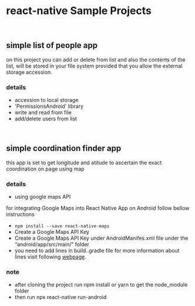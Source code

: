 # react-native Sample Projects
<br/>


## simple list of people app
on this project you can add or delete from list and also the contents of the list,
will be stored in your file system provided that you allow the external storage accession.

### details
- accession to local storage
- 'PermissionsAndroid' library  
- write and read from file
- add/delete users from list

</br>


## simple coordination finder app
this app is set to get longitude and atitude to ascertain the exact coordination on page using map

### details
- using google maps API

for integrating Google Maps into React Native App on Android follow bellow instructions

+ `npm install --save react-native-maps`
+ Create a Google Maps API Key
+ Create a Google Maps API Key under AndroidManifes.xml file under the “android/app/src/main/” folder
+ you need to add lines in build..gradle file for more information about lines visit following [webpage](https://medium.com/@samil.mehdiyev/integrating-google-maps-into-react-native-app-on-android-40c984c0e4f2). 


### note
+ after cloning the project run npm install or yarn to get the node_module folder
+ then run npx react-native run-android

